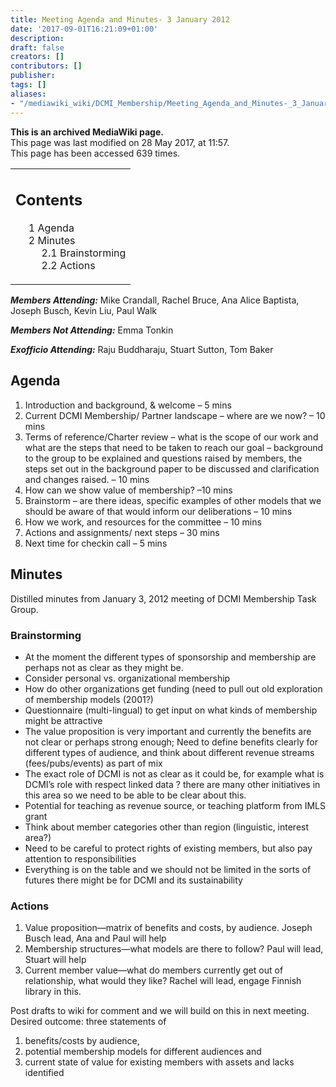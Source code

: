 ```yaml
---
title: Meeting Agenda and Minutes- 3 January 2012
date: '2017-09-01T16:21:09+01:00'
description: 
draft: false
creators: []
contributors: []
publisher: 
tags: []
aliases:
- "/mediawiki_wiki/DCMI_Membership/Meeting_Agenda_and_Minutes-_3_January_2012.html"
---
```


 **This is an archived MediaWiki page.**  
This page was last modified on 28 May 2017, at 11:57.  
This page has been accessed 639 times.

<table id="toc" class="toc">
  <tr>
    <td>
      <div id="toctitle">
        <h2>Contents</h2>
      </div>
      <ul>
        <li class="toclevel-1 tocsection-1"><a href="#Agenda"><span class="tocnumber">1</span> <span class="toctext">Agenda</span></a></li>
        <li class="toclevel-1 tocsection-2">
          <a href="#Minutes"><span class="tocnumber">2</span> <span class="toctext">Minutes</span></a>
          <ul>
            <li class="toclevel-2 tocsection-3"><a href="#Brainstorming"><span class="tocnumber">2.1</span> <span class="toctext">Brainstorming</span></a></li>
            <li class="toclevel-2 tocsection-4"><a href="#Actions"><span class="tocnumber">2.2</span> <span class="toctext">Actions</span></a></li>
          </ul>
        </li>
      </ul>
    </td>
  </tr>
</table>


***Members Attending:*** Mike Crandall, Rachel Bruce, Ana Alice Baptista, Joseph Busch, Kevin Liu, Paul Walk

***Members Not Attending:*** Emma Tonkin

***Exofficio Attending:*** Raju Buddharaju, Stuart Sutton, Tom Baker

## Agenda 

1. Introduction and background, & welcome – 5 mins
2. Current DCMI Membership/ Partner landscape – where are we now? – 10 mins
3. Terms of reference/Charter review – what is the scope of our work and what are the steps that need to be taken to reach our goal – background to the group to be explained and questions raised by members, the steps set out in the background paper to be discussed and clarification and changes raised. – 10 mins
4. How can we show value of membership? –10 mins
5. Brainstorm – are there ideas, specific examples of other models that we should be aware of that would inform our deliberations – 10 mins
6. How we work, and resources for the committee – 10 mins
7. Actions and assignments/ next steps – 30 mins
8. Next time for checkin call – 5 mins

## Minutes 

Distilled minutes from January 3, 2012 meeting of DCMI Membership Task Group.

### Brainstorming 

- At the moment the different types of sponsorship and membership are perhaps not as clear as they might be.
- Consider personal vs. organizational membership
- How do other organizations get funding (need to pull out old exploration of membership models (2001?)
- Questionnaire (multi-lingual) to get input on what kinds of membership might be attractive
- The value proposition is very important and currently the benefits are not clear or perhaps strong enough; Need to define benefits clearly for different types of audience, and think about different revenue streams (fees/pubs/events) as part of mix
- The exact role of DCMI is not as clear as it could be, for example what is DCMI’s role with respect linked data&nbsp;? there are many other initiatives in this area so we need to be able to be clear about this.
- Potential for teaching as revenue source, or teaching platform from IMLS grant
- Think about member categories other than region (linguistic, interest area?)
- Need to be careful to protect rights of existing members, but also pay attention to responsibilities
- Everything is on the table and we should not be limited in the sorts of futures there might be for DCMI and its sustainability

### Actions

1. Value proposition—matrix of benefits and costs, by audience. Joseph Busch lead, Ana and Paul will help
2. Membership structures—what models are there to follow? Paul will lead, Stuart will help
3. Current member value—what do members currently get out of relationship, what would they like? Rachel will lead, engage Finnish library in this.

Post drafts to wiki for comment and we will build on this in next meeting. Desired outcome: three statements of

1. benefits/costs by audience,
2. potential membership models for different audiences and
3. current state of value for existing members with assets and lacks identified

